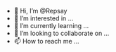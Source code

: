 - 👋 Hi, I’m @Repsay
- 👀 I’m interested in ...
- 🌱 I’m currently learning ...
- 💞️ I’m looking to collaborate on ...
- 📫 How to reach me ...



